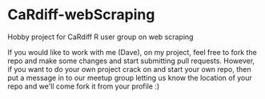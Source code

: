 # CaRdiff-webScraping
Hobby project for CaRdiff R user group on web scraping

If you would like to work with me (Dave), on my project, feel free to fork the repo and make some changes and start submitting pull requests. However, if you want to do your own project crack on and start your own repo, then put a message in to our meetup group letting us know the location of your repo and we'll come fork it from your profile :)
